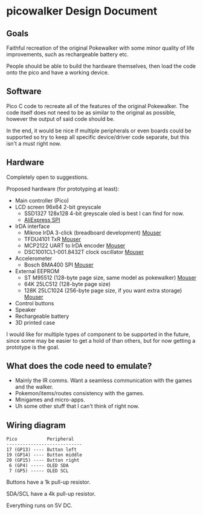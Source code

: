 # picowalker Design Document

## Goals

Faithful recreation of the original Pokewalker with some minor quality of life improvements, such as rechargeable battery etc.

People should be able to build the hardware themselves, then load the code onto the pico and have a working device.

## Software

Pico C code to recreate all of the features of the original Pokewalker.
The code itself does not need to be as similar to the original as possible, however the output of said code should be.

In the end, it would be nice if multiple peripherals or even boards could be supported so try to keep all specific device/driver code separate, but this isn't a must right now.

## Hardware

Completely open to suggestions.

Proposed hardware (for prototyping at least):

- Main controller (Pico)
- LCD screen 96x64 2-bit greyscale
  - SSD1327 128x128 4-bit greyscale oled is best I can find for now.
  - [AliExpress SPI](https://www.aliexpress.com/item/32920538010.html)
- IrDA interface
  - Mikroe IrDA 3-click (breadboard development) [Mouser](https://www.mouser.co.uk/ProductDetail/Mikroe/MIKROE-2871?qs=f9yNj16SXrKCBoWeEAc2vQ%3D%3D)
  - TFDU4101 TxR [Mouser](https://www.mouser.co.uk/ProductDetail/Vishay-Semiconductors/TFDU4101-TR3?qs=4vzNq8kLoSZaXF7Bmpq4%252Bw%3D%3D)
  - MCP2122 UART to IrDA encoder [Mouser](https://www.mouser.co.uk/ProductDetail/Microchip-Technology-Atmel/MCP2122T-E-SN?qs=php1hWwkCL7dJgtHA%2FdIXg%3D%3D)
  - DSC1001CL1-001.8432T clock oscillator [Mouser](https://www.mouser.co.uk/ProductDetail/Microchip-Technology-Atmel/DSC1001CL1-001.8432T?qs=yDQnu9hAfI%2FtBK%252Bb6vr8lA%3D%3D)
- Accelerometer
  - Bosch BMA400 SPI [Mouser](https://www.mouser.co.uk/ProductDetail/Bosch-Sensortec/BMA400?qs=f9yNj16SXrKBoguHUc32eQ%3D%3D)
- External EEPROM
  - ST M95512 (128-byte page size, same model as pokewalker) [Mouser](https://www.mouser.co.uk/ProductDetail/STMicroelectronics/M95512-DWDW4TP-K?qs=gNDSiZmRJS8kMWQ2whknqA%3D%3D)
  - 64K 25LC512 (128-byte page size)
  - 128K 25LC1024 (256-byte page size, if you want extra storage) [Mouser](https://www.mouser.co.uk/ProductDetail/Microchip-Technology-Atmel/25LC1024-E-P?qs=0R2K%2FH4DmMNuJO3S%2F11Ktg%3D%3D)
- Control buttons
- Speaker
- Rechargeable battery
- 3D printed case

I would like for multiple types of component to be supported in the future, since some may be easier to get a hold of than others, but for now getting a prototype is the goal.

## What does the code need to emulate?

- Mainly the IR comms. Want a seamless communication with the games and the walker.
- Pokemon/items/routes consistency with the games.
- Minigames and micro-apps.
- Uh some other stuff that I can't think of right now.

## Wiring diagram

```raw
Pico           Peripheral
----------------------------
17 (GP13) ---- Button left
19 (GP14) ---- Button middle
20 (GP15) ---- Button right
 6 (GP4) ----- OLED SDA
 7 (GP5) ----- OLED SCL
```

Buttons have a 1k pull-up resistor.

SDA/SCL have a 4k pull-up resistor.

Everything runs on 5V DC.
